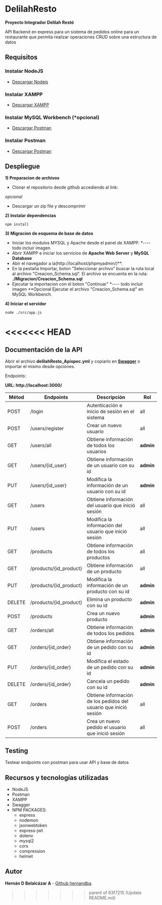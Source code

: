# DelilahResto

**Proyecto Integrador Delilah Restó**

API Backend en express para un sistema de pedidos online para un restaurante que permita realizar
operaciones CRUD sobre una estructura de datos

## Requisitos

### Instalar NodeJS

- [Descargar Nodejs](https://nodejs.org/en/download/)

### Instalar XAMPP

- [Descargar XAMPP](https://www.apachefriends.org/es/download.html)

### Instalar MySQL Workbench (\*opcional)

- [Descargar Postman](https://www.postman.com/product/api-client/)

### Instalar Postman

- [Descargar Postman](https://www.postman.com/product/api-client/)

## Despliegue

**1) Preparacion de archivos**

- Clonar el repositorio desde github accediendo al link:

_opcional_

- Descargar un zip file y descomprimir

**2) Instalar dependencias**

```
npm install
```

**3) Migracion de esquema de base de datos**

- Iniciar los modulos MYSQL y Apache desde el panel de XAMPP.
  \*----todo incluir imagen
- Abrir XAMPP e iniciar los servicios de **Apache Web Server** y **MySQL Database**
- Abir el navegador a la(http://localhost/phpmyadmin/)\*\*.
- En la pestaña Importar, boton "Seleccionar archivo" buscar la ruta local al archivo "Creacion_Schema.sql".
  El archivo se encuenta en la ruta: **./Migracion/Creacion_Schema.sql**
- Ejecutar la importacion con el boton "Continuar"
  \*---- todo incluir imagen
  \*\*Opcional
  Ejecutar el archivo "Creacion_Schema.sql" en MySQL Workbench.

**4) Iniciar el servidor**

```
node ./src/app.js
```
<<<<<<< HEAD
=======

## Documentación de la API

Abrir el archivo **delilahResto_Apispec.yml** y copiarlo en **[Swagger](https://editor.swagger.io/)** o importar el mismo desde opciones.

Endpoints:

**URL: http://localhost:3000/**

| Métod | Endpoints | Descripción | Rol |
| ---- | ---- | ---- | ---- |
| POST | /login | Autenticación e inicio de sesión en el sistema | all |
| POST | /users/register | Crear un nuevo usuario | all |
| GET | /users/all | Obtiene información de todos los usuarios | **admin** |
| GET | /users/{id_user} | Obtiene información de un usuario con su id | **admin** |
| PUT | /users/{id_user} | Modifica la información de un usuario con su id | **admin** |
| GET | /users | Obtiene información del usuario que inició sesión | all |
| PUT | /users | Modifica la información del usuario que inició sesión | all |
| GET | /products | Obtiene información de todos los productos | all |
| GET | /products/{id_product} | Obtiene información de un producto | all |
| PUT | /products/{id_product} | Modifica la información de un producto con su id | **admin** |
| DELETE | /products/{id_product} | Elimina un producto con su id | **admin** |
| POST | /products | Crea un nuevo producto | **admin** |
| GET | /orders/all | Obtiene información de todos los pedidos | **admin** |
| GET | /orders/{id_order} | Obtiene información de un pedido con su id | **admin** |
| PUT | /orders/{id_order} | Modifica el estado de un pedido con su id | **admin** |
| DELETE | /orders/{id_order} | Cancela un pedido con su id | **admin** |
| GET | /orders | Obtiene información de los pedidos del usuario que inició sesión | all |
| POST | /orders | Crea un nuevo pedido el usuario que inició sesión | all |
## Testing
Testear endpoints con postman para usar API y base de datos

## Recursos y tecnologías utilizadas
* NodeJS
* Postman
* XAMPP
* Swagger
* NPM PACKAGES:
  * express
  * nodemon
  * jsonwebtoken
  * express-jwt
  * dotenv
  * mysql2
  * cors
  * compression
  * helmet

## Autor
**Hernán D Belalcázar A** - [Github hernandba](https://github.com/hernandba).
>>>>>>> parent of 63f7215 (Update README.md)
